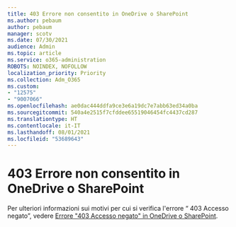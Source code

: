 ```yaml
---
title: 403 Errore non consentito in OneDrive o SharePoint
ms.author: pebaum
author: pebaum
manager: scotv
ms.date: 07/30/2021
audience: Admin
ms.topic: article
ms.service: o365-administration
ROBOTS: NOINDEX, NOFOLLOW
localization_priority: Priority
ms.collection: Adm_O365
ms.custom:
- "12575"
- "9007066"
ms.openlocfilehash: ae0dac444ddfa9ce3e6a19dc7e7abb63ed34a0ba
ms.sourcegitcommit: 540a4e2515f7cfddee65519046454fc4437cd287
ms.translationtype: HT
ms.contentlocale: it-IT
ms.lasthandoff: 08/01/2021
ms.locfileid: "53689643"
---
```

# <a name="403-forbidden-error-on-onedrive-or-sharepoint"></a>403 Errore non consentito in OneDrive o SharePoint

Per ulteriori informazioni sui motivi per cui si verifica l'errore “ 403 Accesso negato”, vedere [Errore "403 Accesso negato" in OneDrive o SharePoint](/sharepoint/troubleshoot/sharing-and-permissions/error-403-forbidden).